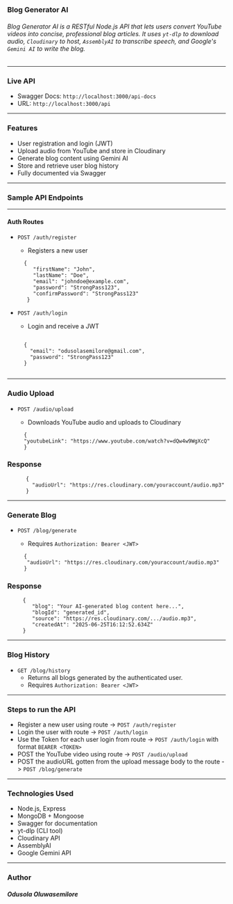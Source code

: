 ### Blog Generator AI

###### Blog Generator  AI is a RESTful Node.js API that lets users convert YouTube videos into concise, professional blog articles. It uses `yt-dlp` to download audio, `Cloudinary` to host, `AssemblyAI` to transcribe speech, and Google's `Gemini AI` to write the blog.
------
### Live API
  - Swagger Docs: `http://localhost:3000/api-docs`
  - URL: `http://localhost:3000/api`

---

### Features
  - User registration and login (JWT)
  - Upload audio from YouTube and store in Cloudinary
  - Generate blog content using Gemini AI
  - Store and retrieve user blog history
  - Fully documented via Swagger

---

### Sample API Endpoints
---

#### Auth Routes
  - `POST /auth/register`

    - Registers a new user   
     ```
       {
          "firstName": "John",
          "lastName": "Doe",
          "email": "johndoe@example.com",
          "password": "StrongPass123",
          "confirmPassword": "StrongPass123"
        }
    
    ```
  - `POST /auth/login`

    - Login and receive a JWT
    ```

      {
        "email": "odusolasemilore@gmail.com",
        "password": "StrongPass123"
      }
  
    ```

---

### Audio Upload

- `POST /audio/upload`
  - Downloads YouTube audio and uploads to Cloudinary

  ```
    {
    "youtubeLink": "https://www.youtube.com/watch?v=dQw4w9WgXcQ"
    }
  
  ```

### Response

```
      {
        "audioUrl": "https://res.cloudinary.com/youraccount/audio.mp3"
      }
```
---

### Generate Blog

 - `POST /blog/generate`
   - Requires `Authorization: Bearer <JWT>`
  
   ```
     {
      "audioUrl": "https://res.cloudinary.com/youraccount/audio.mp3"
     }
   ```

### Response
```
     {
        "blog": "Your AI-generated blog content here...",
        "blogId": "generated_id",
        "source": "https://res.cloudinary.com/.../audio.mp3",
        "createdAt": "2025-06-25T16:12:52.634Z"
     }
```
---

### Blog History

 - `GET /blog/history`
    - Returns all blogs generated by the authenticated user.
    - Requires `Authorization: Bearer <JWT>`

  ---
### Steps to run the API

 - Register a new user using route -> `POST /auth/register`
 - Login the user with route -> `POST /auth/login`
 - Use the Token for each user login from route -> `POST /auth/login` with format `BEARER <TOKEN>`
 - POST the YouTube video using route -> `POST /audio/upload`
 - POST the audioURL gotten from the upload message body to the route -> `POST /blog/generate`
   

  --- 
### Technologies Used
  - Node.js, Express
  - MongoDB + Mongoose
  - Swagger for documentation
  - yt-dlp (CLI tool)
  - Cloudinary API
  - AssemblyAI
  - Google Gemini API

-----
### Author
##### Odusola Oluwasemilore
